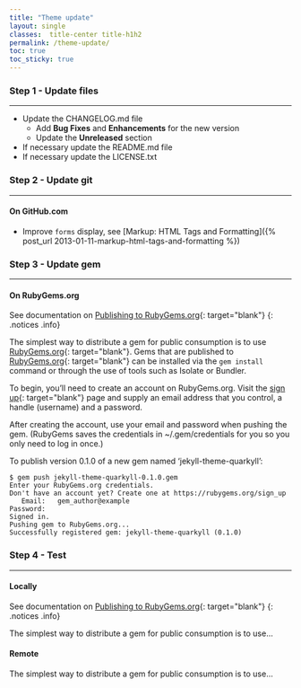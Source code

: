 ```yaml
---
title: "Theme update"
layout: single
classes:  title-center title-h1h2
permalink: /theme-update/
toc: true
toc_sticky: true
---
```


### Step 1 - Update files

---

* Update the CHANGELOG.md file
  * Add **Bug Fixes** and **Enhancements** for the new version
  * Update the **Unreleased** section
* If necessary update the README.md file
* If necessary update the LICENSE.txt

### Step 2 - Update git

---

#### On GitHub.com

* Improve `forms` display, see [Markup: HTML Tags and Formatting]({% post_url 2013-01-11-markup-html-tags-and-formatting %})

### Step 3 - Update gem

---

#### On RubyGems.org

<i class="las la-hand-point-right"></i> See documentation on [Publishing to RubyGems.org](https://guides.rubygems.org/publishing/#publishing-to-rubygemsorg){: target="blank"}
{: .notices .info}

The simplest way to distribute a gem for public consumption is to use [RubyGems.org](https://rubygems.org/){: target="blank"}. Gems that are published to [RubyGems.org](https://rubygems.org/){: target="blank"} can be installed via the `gem install` command or through the use of tools such as Isolate or Bundler.

To begin, you’ll need to create an account on RubyGems.org. Visit the [sign up](https://rubygems.org/users/new){: target="blank"} page and supply an email address that you control, a handle (username) and a password.

After creating the account, use your email and password when pushing the gem. (RubyGems saves the credentials in ~/.gem/credentials for you so you only need to log in once.)

To publish version 0.1.0 of a new gem named ‘jekyll-theme-quarkyll’:

```plaintext
$ gem push jekyll-theme-quarkyll-0.1.0.gem
Enter your RubyGems.org credentials.
Don't have an account yet? Create one at https://rubygems.org/sign_up
   Email:   gem_author@example
Password:
Signed in.
Pushing gem to RubyGems.org...
Successfully registered gem: jekyll-theme-quarkyll (0.1.0)
```

### Step 4 - Test

---

#### Locally

<i class="las la-hand-point-right"></i> See documentation on [Publishing to RubyGems.org](https://guides.rubygems.org/publishing/#publishing-to-rubygemsorg){: target="blank"}
{: .notices .info}

The simplest way to distribute a gem for public consumption is to use...

#### Remote

The simplest way to distribute a gem for public consumption is to use...
